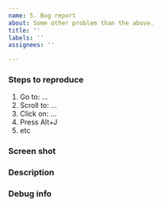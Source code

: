 ```yaml
---
name: 5. Bug report
about: Some other problem than the above.
title: ''
labels: ''
assignees: ''

---
```


<!--
Thank you for using Link Hints!
It would be super nice if you could fill in the below details.
-->


### Steps to reproduce

<!--
If possible, please provide exact steps to make the bug happen.
It’s nice to have a specific example even if it happens on “every page”.
-->

1. Go to: ...
2. Scroll to: ...
3. Click on: ...
4. Press Alt+J
5. etc


### Screen shot

<!--
A screen shot really helps!
GitHub allows attaching images in issues.
-->


### Description

<!--
A few words describing the issue.
-->


### Debug info

<!--
Click the Link Hints toolbar button, press “Copy debug info” and paste here.
-->
